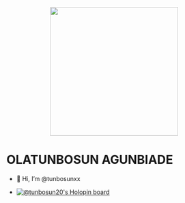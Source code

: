 <div id="header" align="center">
  <img src="https://media.giphy.com/media/HwBlFQZFcAoUcPHZdX/giphy.gif" width="300"/>
</div>


# OLATUNBOSUN AGUNBIADE

- 👋 Hi, I’m @tunbosunxx






- [![@tunbosun20's Holopin board](https://holopin.me/tunbosun20)](https://holopin.io/@tunbosun20)

<!---
tunbosunxx/tunbosunxx is a ✨ special ✨ repository because its `README.md` (this file) appears on your GitHub profile.
You can click the Preview link to take a look at your changes.
--->
